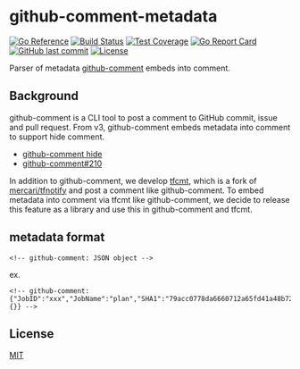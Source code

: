 # github-comment-metadata

[![Go Reference](https://pkg.go.dev/badge/github.com/suzuki-shunsuke/github-comment-metadata.svg)](https://pkg.go.dev/github.com/suzuki-shunsuke/github-comment-metadata)
[![Build Status](https://github.com/suzuki-shunsuke/github-comment-metadata/workflows/test/badge.svg)](https://github.com/suzuki-shunsuke/github-comment-metadata/actions)
[![Test Coverage](https://api.codeclimate.com/v1/badges/a9905b9695310b7b35af/test_coverage)](https://codeclimate.com/github/suzuki-shunsuke/github-comment-metadata/test_coverage)
[![Go Report Card](https://goreportcard.com/badge/github.com/suzuki-shunsuke/github-comment-metadata)](https://goreportcard.com/report/github.com/suzuki-shunsuke/github-comment-metadata)
[![GitHub last commit](https://img.shields.io/github/last-commit/suzuki-shunsuke/github-comment-metadata.svg)](https://github.com/suzuki-shunsuke/github-comment-metadata)
[![License](http://img.shields.io/badge/license-mit-blue.svg?style=flat-square)](https://raw.githubusercontent.com/suzuki-shunsuke/github-comment-metadata/master/LICENSE)

Parser of metadata [github-comment](https://github.com/suzuki-shunsuke/github-comment) embeds into comment.

## Background

github-comment is a CLI tool to post a comment to GitHub commit, issue and pull request.
From v3, github-comment embeds metadata into comment to support hide comment.

* [github-comment hide](https://github.com/suzuki-shunsuke/github-comment#hide)
* [github-comment#210](https://github.com/suzuki-shunsuke/github-comment/pull/210)

In addition to github-comment, we develop [tfcmt](https://github.com/suzuki-shunsuke/tfcmt), which is a fork of [mercari/tfnotify](https://github.com/mercari/tfnotify) and post a comment like github-comment.
To embed metadata into comment via tfcmt like github-comment, we decide to release this feature as a library and use this in github-comment and tfcmt.

## metadata format

```
<!-- github-comment: JSON object -->
```

ex.

```
<!-- github-comment: {"JobID":"xxx","JobName":"plan","SHA1":"79acc0778da6660712a65fd41a48b72cb7ad16c0","TemplateKey":"default","Vars":{}} -->
```

## License

[MIT](LICENSE)
